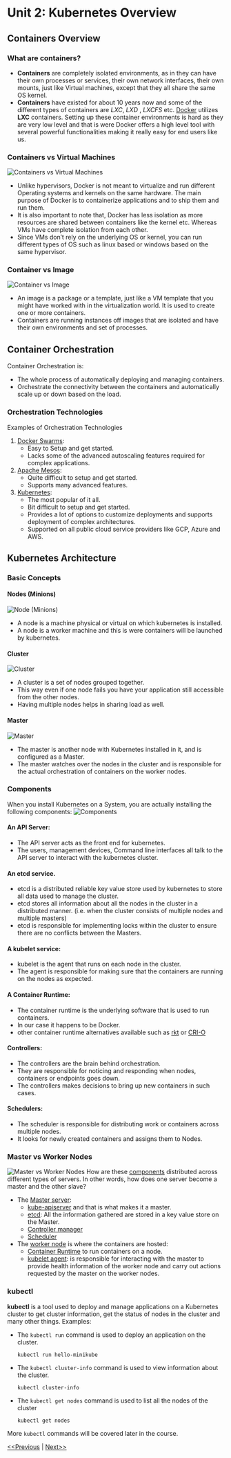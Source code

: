 # Unit 2: Kubernetes Overview
## Containers Overview
### What are containers?
* **Containers** are completely isolated environments, as in they can have their own processes or services, their own network interfaces, their own mounts, just like Virtual machines, except that they all share the same OS kernel.  
* **Containers** have existed for about 10 years now and some of the different types of containers are _LXC_, _LXD_ , _LXCFS_ etc. [Docker](https://www.docker.com/) utilizes **LXC** containers. Setting up these container environments is hard as they are very low level and that is were Docker offers a high level tool with several powerful functionalities making it really easy for end users like us.

### Containers vs Virtual Machines
![Containers vs Virtual Machines](./images/containers-vs-vms.jpg)
* Unlike hypervisors, Docker is not meant to virtualize and run different Operating systems and kernels on the same hardware. The main purpose of Docker is to containerize applications and to ship them and run them.
* It is also important to note that, Docker has less isolation as more resources are shared between containers like the kernel etc. Whereas VMs have complete isolation from each other. 
* Since VMs don’t rely on the underlying OS or kernel, you can run different types of OS such as linux based or windows based on the same hypervisor.

### Container vs Image
![Container vs Image](./images/containers-vs-images.jpg)
* An image is a package or a template, just like a VM template that you might have worked with in the virtualization world. It is used to create one or more containers.
* Containers are running instances off images that are isolated and have their own environments and set of processes.

## Container Orchestration
Container Orchestration is: 
* The whole process of automatically deploying and managing containers.
* Orchestrate the connectivity between the containers and automatically scale up or down based on the load.

### Orchestration Technologies
Examples of Orchestration Technologies
1. [Docker Swarms](https://docs.docker.com/engine/swarm/):
    * Easy to Setup and get started.
    * Lacks some of the advanced autoscaling features required for complex applications.
2. [Apache Mesos](https://mesos.apache.org/):
    * Quite difficult to setup and get started.
    * Supports many advanced features.
3. [Kubernetes](https://kubernetes.io/): 
    * The most popular of it all.
    * Bit difficult to setup and get started. 
    * Provides a lot of options to customize deployments and supports deployment of complex architectures.
    * Supported on all public cloud service providers like GCP, Azure and AWS.

## Kubernetes Architecture
### Basic Concepts
#### Nodes (Minions)
![Node (Minions)](./images/node.jpg)
* A node is a machine physical or virtual on which kubernetes is installed. 
* A node is a worker machine and this is were containers will be launched by kubernetes.

#### Cluster
![Cluster](./images/cluster.jpg)
* A cluster is a set of nodes grouped together. 
* This way even if one node fails you have your application still accessible from the other nodes. 
* Having multiple nodes helps in sharing load as well.

#### Master
![Master](./images/master.jpg)
* The master is another node with Kubernetes installed in it, and is configured as a Master. 
* The master watches over the nodes in the cluster and is responsible for the actual orchestration of containers on the worker nodes.

### Components
When you install Kubernetes on a System, you are actually installing the following components: 
![Components](./images/components.jpg)
#### An API Server:
* The API server acts as the front end for kubernetes. 
* The users, management devices, Command line interfaces all talk to the API server to interact with the kubernetes cluster. 
#### An etcd service.
* etcd is a distributed reliable key value store used by kubernetes to store all data used to manage the cluster.
* etcd stores all information about all the nodes in the cluster in a distributed manner. (i.e. when the cluster consists of multiple nodes and multiple masters) 
* etcd is responsible for implementing locks within the cluster to ensure there are no conflicts between the Masters.
#### A kubelet service:
* kubelet is the agent that runs on each node in the cluster. 
* The agent is responsible for making sure that the containers are running on the nodes as expected.
#### A Container Runtime:
* The container runtime is the underlying software that is used to run containers. 
* In our case it happens to be Docker.
* other container runtime alternatives available such as [rkt](https://www.redhat.com/en/topics/containers/what-is-rkt) or [CRI-O](https://cri-o.io/)
#### Controllers:
* The controllers are the brain behind orchestration. 
* They are responsible for noticing and responding when nodes, containers or endpoints goes down. 
* The controllers makes decisions to bring up new containers in such cases.
#### Schedulers:
* The scheduler is responsible for distributing work or containers across multiple nodes. 
* It looks for newly created containers and assigns them to Nodes.

### Master vs Worker Nodes
![Master vs Worker Nodes](./images/master-vs-worker-components.jpg)
How are these [components](#components) distributed across different types of servers. In other words, how does one server become a master and the other slave?
* The [Master server](#master):
    * [kube-apiserver](#an-api-server) and that is what makes it a master.
    * [etcd](#an-etcd-service): All the information gathered are stored in a key value store on the Master.
    * [Controller manager](#controllers)
    * [Scheduler](#schedulers)
* The [worker node](#nodes-minions) is where the containers are hosted:
    * [Container Runtime](#a-container-runtime) to run containers on a node.
    * [kubelet agent](#a-kubelet-service): is responsible for interacting with the master to provide health information of the worker node and carry out
actions requested by the master on the worker nodes.

### kubectl
**kubectl** is a tool used to deploy and manage applications on a Kubernetes cluster to get cluster information, get the status of nodes in the cluster and many
other things. Examples:
* The `kubectl run` command is used to deploy an application on the cluster.
    ```console
    kubectl run hello-minikube
    ```
* The `kubectl cluster-info` command is used to view information about the cluster.
    ```console
    kubectl cluster-info
    ```
* The `kubectl get nodes` command is used to list all the nodes of the cluster
    ```console
    kubectl get nodes
    ```
More `kubectl` commands will be covered later in the course.

[<<Previous](../README.md) | [Next>>](../unit03-setup-k8/README.md)